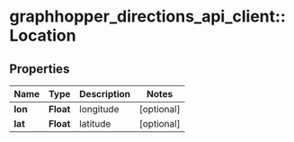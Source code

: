 # graphhopper_directions_api_client::Location

## Properties
Name | Type | Description | Notes
------------ | ------------- | ------------- | -------------
**lon** | **Float** | longitude | [optional] 
**lat** | **Float** | latitude | [optional] 


